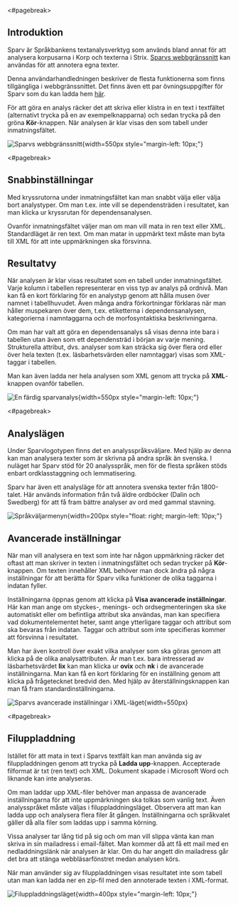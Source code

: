 
<#pagebreak>

## Introduktion

Sparv är Språkbankens textanalysverktyg som används bland annat för att analysera korpusarna i Korp och texterna i
Strix. [Sparvs webbgränssnitt](https://spraakbanken.gu.se/sparv/gui)  kan användas för att annotera egna texter.

Denna användarhandledningen beskriver de flesta funktionerna som finns
tillgängliga i webbgränssnittet. Det finns även ett par övningsuppgifter för
Sparv som du kan ladda hem
[här](https://github.com/spraakbanken/sparv-docs/raw/master/exercises/sparvovningar_hw2017.pdf).

För att göra en analys räcker det att skriva eller klistra in en text i
textfältet (alternativt trycka på en av exempelknapparna) och sedan trycka på
den gröna **Kör**-knappen. När analysen är klar visas den som tabell under
inmatningsfältet.

![Sparvs webbgränssnitt](https://github.com/spraakbanken/sparv-docs/raw/master/img/sparv_granssnitt.png){width=550px style="margin-left: 10px;"}

<#pagebreak>

## Snabbinställningar

Med kryssrutorna under inmatningsfältet kan man snabbt välja eller välja bort
analystyper. Om man t.ex. inte vill se dependensträden i resultatet, kan man
klicka ur kryssrutan för dependensanalysen.

Ovanför inmatningsfältet väljer man om man vill mata in ren text eller XML.
Standardläget är ren text. Om man matar in uppmärkt text måste man byta till XML
för att inte uppmärkningen ska försvinna.

## Resultatvy

När analysen är klar visas resultatet som en tabell under inmatningsfältet.
Varje kolumn i tabellen representerar en viss typ av analys på ordnivå. Man kan
få en kort förklaring för en analystyp genom att hålla musen över namnet i
tabellhuvudet. Även många andra förkortningar förklaras när man håller
muspekaren över dem, t.ex. etiketterna i dependensanalysen, kategorierna i
namntaggarna och de morfosyntaktiska beskrivningarna.

Om man har valt att göra en dependensanalys så visas denna inte bara i tabellen
utan även som ett dependensträd i början av varje mening. Strukturella attribut,
dvs. analyser som kan sträcka sig över flera ord eller över hela texten (t.ex.
läsbarhetsvärden eller namntaggar) visas som XML-taggar i tabellen.

Man kan även ladda ner hela analysen som XML genom att trycka på **XML**-knappen
ovanför tabellen.

![En färdig sparvanalys](https://github.com/spraakbanken/sparv-docs/raw/master/img/sparv_resultat.png){width=550px style="margin-left: 10px;"}

<#pagebreak>

## Analyslägen

Under Sparvlogotypen finns det en analysspråksväljare. Med hjälp av denna kan
man analysera texter som är skrivna på andra språk än svenska. I nuläget har
Sparv stöd för 20 analysspråk, men för de flesta språken stöds enbart
ordklasstaggning och lemmatisering.

Sparv har även ett analysläge för att annotera svenska texter från 1800-talet.
Här används information från två äldre ordböcker (Dalin och Swedberg) för att få
fram bättre analyser av ord med gammal stavning.

![Språkväljarmenyn](https://github.com/spraakbanken/sparv-docs/raw/master/img/sparv_sprakvaljare.png){width=200px style="float: right; margin-left: 10px;"}

## Avancerade inställningar

När man vill analysera en text som inte har någon uppmärkning räcker det oftast
att man skriver in texten i inmatningsfältet och sedan trycker på
**Kör**-knappen. Om texten innehåller XML behöver man dock ändra på några
inställningar för att berätta för Sparv vilka funktioner de olika taggarna i
indatan fyller.

Inställningarna öppnas genom att klicka på **Visa avancerade
inställningar**. Här kan man ange om styckes-, menings- och ordsegmenteringen
ska ske automatiskt eller om befintliga attribut ska användas, man kan
specifiera vad dokumentelementet heter, samt ange ytterligare taggar och
attribut som ska bevaras från indatan. Taggar och attribut som inte specifieras
kommer att försvinna i resultatet.

Man har även kontroll över exakt vilka
analyser som ska göras genom att klicka på de olika analysattributen. Är man
t.ex. bara intresserad av läsbarhetsvärdet **lix** kan man klicka ur **ovix**
och **nk** i de avancerade inställningarna. Man kan få en kort förklaring för en
inställning genom att klicka på frågetecknet bredvid den. Med hjälp av återställningsknappen kan man få fram standardinställningarna.

![Sparvs avancerade inställningar i XML-läget](https://github.com/spraakbanken/sparv-docs/raw/master/img/sparv_installningar.png){width=550px}

<#pagebreak>

## Filuppladdning

Istället för att mata in text i Sparvs textfält kan man använda sig av
filuppladdningen genom att trycka på **Ladda upp**-knappen. Accepterade
filformat är txt (ren text) och XML. Dokument skapade i Microsoft Word och
liknande kan inte analyseras.

Om man laddar upp XML-filer behöver man anpassa de avancerade inställningarna
för att inte uppmärkningen ska tolkas som vanlig text. Även analysspråket måste
väljas i filuppladdningsläget. Observera att man kan ladda upp och analysera
flera filer åt gången. Inställningarna och språkvalet gäller då alla filer som
laddas upp i samma körning.

Vissa analyser tar lång tid på sig och om man vill slippa vänta kan man skriva
in sin mailadress i email-fältet. Man kommer då att få ett mail med en
nedladdningslänk när analysen är klar. Om du har angett din mailadress går det
bra att stänga webbläsarfönstret medan analysen körs.

När man använder sig av filuppladdningen visas resultatet inte som tabell utan
man kan ladda ner en zip-fil med den annoterade texten i XML-format.

![Filuppladdningsläget](https://github.com/spraakbanken/sparv-docs/raw/master/img/sparv_uppladdning.png){width=400px style="margin-left: 10px;"}

